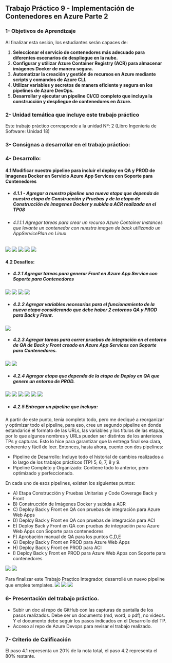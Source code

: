## Trabajo Práctico 9 - Implementación de Contenedores en Azure Parte 2

### 1- Objetivos de Aprendizaje

Al finalizar esta sesión, los estudiantes serán capaces de:

1. **Seleccionar el servicio de contenedores más adecuado para diferentes escenarios de despliegue en la nube.**
2. **Configurar y utilizar Azure Container Registry (ACR) para almacenar imágenes Docker de manera segura.**
3. **Automatizar la creación y gestión de recursos en Azure mediante scripts y comandos de Azure CLI.**
4. **Utilizar variables y secretos de manera eficiente y segura en los pipelines de Azure DevOps.**
5. **Desarrollar y ejecutar un pipeline CI/CD completo que incluya la construcción y despliegue de contenedores en Azure.**

### 2- Unidad temática que incluye este trabajo práctico
Este trabajo práctico corresponde a la unidad Nº: 2 (Libro Ingeniería de Software: Unidad 18)

### 3- Consignas a desarrollar en el trabajo práctico:

### 4- Desarrollo:

#### 4.1 Modificar nuestro pipeline para incluir el deploy en QA y PROD de Imagenes Docker en Servicio Azure App Services con Soporte para Contenedores

- ##### 4.1.1 - Agregar a nuestro pipeline una nueva etapa que dependa de nuestra etapa de Construcción y Pruebas y de la etapa de Construcción de Imagenes Docker y subida a ACR realizada en el TP08
- ###### 4.1.1.1 Agregar tareas para crear un recurso Azure Container Instances que levante un contenedor con nuestra imagen de back utilizando un AppServicePlan en Linux
![](Extras/image.png)
![](Extras/image-1.png)
![](Extras/image-2.png)
![](Extras/image-3.png)
![](Extras/image-4.png)

#### 4.2 Desafíos:
- ##### 4.2.1 Agregar tareas para generar Front en Azure App Service con Soporte para Contenedores
![](Extras/image-7.png)
![](Extras/image-8.png)
![](Extras/image-6.png)
![](Extras/image-5.png)

- ##### 4.2.2 Agregar variables necesarias para el funcionamiento de la nueva etapa considerando que debe haber 2 entornos QA y PROD para Back y Front.
![](Extras/image-13.png)

- ##### 4.2.3 Agregar tareas para correr pruebas de integración en el entorno de QA de Back y Front creado en Azure App Services con Soporte para Contenedores. 
![](Extras/image-9.png)
![](Extras/image-10.png)

- ##### 4.2.4 Agregar etapa que dependa de la etapa de Deploy en QA que genere un entorno de PROD.
![](Extras/image-14.png)
![](Extras/image-12.png)
![](Extras/image-17.png)
![](Extras/image-11.png)
![](Extras/image-15.png)
![](Extras/image-16.png)


- ##### 4.2.5 Entregar un pipeline que incluya:
A partir de este punto, tenia completo todo, pero me dediqué a reorganizar y optimizar todo el pipeline, para eso, cree un segundo pipeline en donde estandaricé el formato de las URLs, las variables y los títulos de las etapas, por lo que algunos nombres y URLs pueden ser distintos de los anteriores TPs y capturas. Esto lo hice para garantizar que la entrega final sea clara, coherente y fácil de leer. Entonces, hasta ahora, cuento con dos pipelines:

* Pipeline de Desarrollo: Incluye todo el historial de cambios realizados a lo largo de los trabajos prácticos (TP) 5, 6, 7, 8 y 9.
* Pipeline Completo y Organizado: Contiene todo lo anterior, pero optimizado y perfeccionado.

En cada uno de esos pipelines, existen los siguientes puntos:
  - A) Etapa Construcción y Pruebas Unitarias y Code Coverage Back y Front
  - B) Construcción de Imágenes Docker y subida a ACR
  - C) Deploy Back y Front en QA con pruebas de integración para Azure Web Apps
  - D) Deploy Back y Front en QA con pruebas de integración para ACI
  - E) Deploy Back y Front en QA con pruebas de integración para Azure Web Apps con Soporte para contenedores
  - F) Aprobación manual de QA para los puntos C,D,E
  - G) Deploy Back y Front en PROD para Azure Web Apps
  - H) Deploy Back y Front en PROD para ACI
  - I) Deploy Back y Front en PROD para Azure Web Apps con Soporte para contenedores

![](Extras/image-18.png)
![](Extras/image-19.png)

Para finalizar este Trabajo Practico Integrador, desarrollé un nuevo pipeline que emplea templates.
![](Extras/image-20.png)
![](Extras/image-21.png)
![](Extras/image-22.png)

### 6-  Presentación del trabajo práctico.
- Subir un doc al repo de GitHub con las capturas de pantalla de los pasos realizados. Debe ser un documento (md, word, o pdf), no videos. Y el documento debe seguir los pasos indicados en el Desarrollo del TP.
- Acceso al repo de Azure Devops para revisar el trabajo realizado.

### 7-  Criterio de Calificación
El paso 4.1 representa un 20% de la nota total, el paso 4.2 representa el 80% restante.





